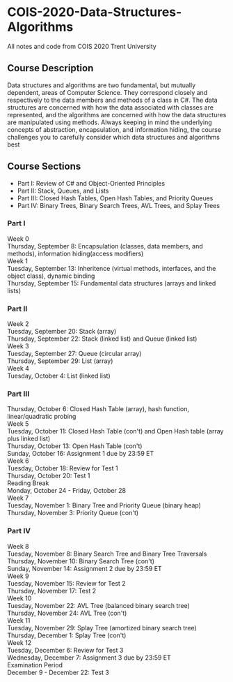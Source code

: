 # COIS-2020-Data-Structures-Algorithms
All notes and code from COIS 2020 Trent University

## Course Description
Data structures and algorithms are two fundamental, but mutually dependent, areas of Computer
Science.  They correspond closely and respectively to the data members and methods of a class
in C#.  The data structures are concerned with how the data associated with classes are
represented, and the algorithms are concerned with how the data structures are manipulated
using methods.
Always keeping in mind the underlying concepts of abstraction, encapsulation, and information
hiding, the course challenges you to carefully consider which data structures and algorithms best

## Course Sections
- Part I:    Review of C# and Object-Oriented Principles
- Part II:   Stack, Queues, and Lists
- Part III:  Closed Hash Tables, Open Hash Tables, and Priority Queues
- Part IV:  Binary Trees, Binary Search Trees, AVL Trees, and Splay Trees

### Part I 
Week 0<br>
Thursday, September 8:  Encapsulation (classes, data members, and methods), information hiding(access modifiers)<br>
Week 1<br>
Tuesday, September 13: Inheritence (virtual methods, interfaces, and the object class), dynamic binding<br>
Thursday, September 15: Fundamental data structures (arrays and linked lists)<br>
### Part II
Week 2<br>
Tuesday, September 20:  Stack (array)<br>
Thursday, September 22:  Stack (linked list) and Queue (linked list)<br>
Week 3<br>
Tuesday, September 27:  Queue (circular array)<br>
Thursday, September 29:  List (array)<br>
Week 4<br>
Tuesday, October 4:  List (linked list)<br>
### Part III
Thursday, October 6:  Closed Hash Table (array), hash function, linear/quadratic probing<br>
Week 5 <br>
Tuesday, October 11: Closed Hash Table (con't) and Open Hash table (array plus linked list)<br>
Thursday, October 13:  Open Hash Table (con't)<br>
Sunday, October 16:  Assignment 1 due by 23:59 ET<br>
Week 6<br>
Tuesday, October 18:  Review for Test 1<br>
Thursday, October 20:  Test 1<br>
Reading Break<br>
Monday, October 24 - Friday, October 28<br>
Week 7<br>
Tuesday, November 1:  Binary Tree and Priority Queue (binary heap)<br>
Thursday, November 3:  Priority Queue (con't)<br>
### Part IV
Week 8<br>
Tuesday, November 8:  Binary Search Tree and Binary Tree Traversals<br>
Thursday, November 10: Binary Search Tree (con't)<br>
Sunday, November 14:  Assignment 2 due by 23:59 ET<br>
Week 9<br>
Tuesday, November 15:  Review for Test 2<br>
Thursday, November 17:  Test 2<br>
Week 10<br>
Tuesday, November 22:  AVL Tree (balanced binary search tree)<br>
Thursday, November 24:  AVL Tree (con't)<br>
Week 11<br>
Tuesday, November 29: Splay Tree (amortized binary search tree)<br>
Thursday, December 1:  Splay Tree (con't)<br>
Week 12<br>
Tuesday, December 6:  Review for Test 3<br>
Wednesday, December 7: Assignment 3 due by 23:59 ET<br>
Examination Period<br>
December 9 - December 22:  Test 3<br>
